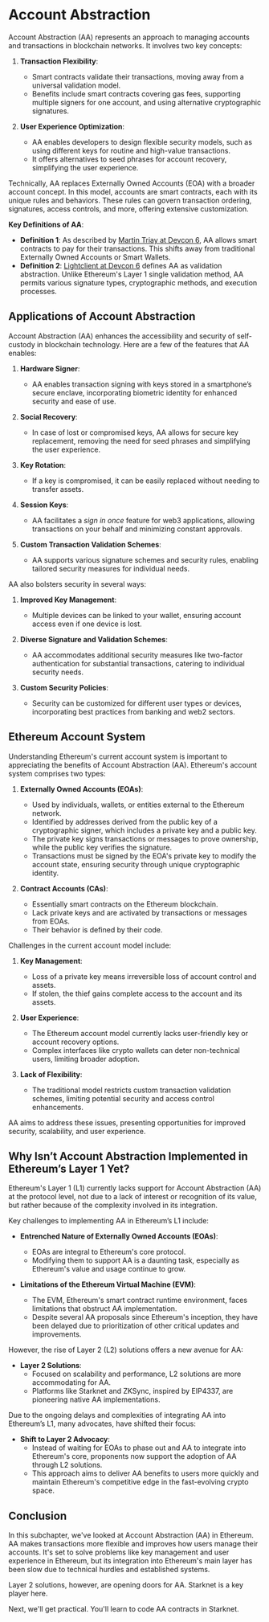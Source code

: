 # Account Abstraction

Account Abstraction (AA) represents an approach to managing accounts and transactions in blockchain networks. It involves two key concepts:

1. **Transaction Flexibility**:

   - Smart contracts validate their transactions, moving away from a universal validation model.
   - Benefits include smart contracts covering gas fees, supporting multiple signers for one account, and using alternative cryptographic signatures.

2. **User Experience Optimization**:
   - AA enables developers to design flexible security models, such as using different keys for routine and high-value transactions.
   - It offers alternatives to seed phrases for account recovery, simplifying the user experience.

Technically, AA replaces Externally Owned Accounts (EOA) with a broader account concept. In this model, accounts are smart contracts, each with its unique rules and behaviors. These rules can govern transaction ordering, signatures, access controls, and more, offering extensive customization.

**Key Definitions of AA**:

- **Definition 1**: As described by [Martin Triay at Devcon 6](https://www.youtube.com/watch?v=Osc_gwNW3Fw), AA allows smart contracts to pay for their transactions. This shifts away from traditional Externally Owned Accounts or Smart Wallets.
- **Definition 2**: [Lightclient at Devcon 6](https://app.devcon.org/schedule/9mvqce) defines AA as validation abstraction. Unlike Ethereum's Layer 1 single validation method, AA permits various signature types, cryptographic methods, and execution processes.

## Applications of Account Abstraction

Account Abstraction (AA) enhances the accessibility and security of self-custody in blockchain technology. Here are a few of the features that AA enables:

1. **Hardware Signer**:

   - AA enables transaction signing with keys stored in a smartphone’s secure enclave, incorporating biometric identity for enhanced security and ease of use.

2. **Social Recovery**:

   - In case of lost or compromised keys, AA allows for secure key replacement, removing the need for seed phrases and simplifying the user experience.

3. **Key Rotation**:

   - If a key is compromised, it can be easily replaced without needing to transfer assets.

4. **Session Keys**:

   - AA facilitates a _sign in once_ feature for web3 applications, allowing transactions on your behalf and minimizing constant approvals.

5. **Custom Transaction Validation Schemes**:
   - AA supports various signature schemes and security rules, enabling tailored security measures for individual needs.

AA also bolsters security in several ways:

1. **Improved Key Management**:

   - Multiple devices can be linked to your wallet, ensuring account access even if one device is lost.

2. **Diverse Signature and Validation Schemes**:

   - AA accommodates additional security measures like two-factor authentication for substantial transactions, catering to individual security needs.

3. **Custom Security Policies**:
   - Security can be customized for different user types or devices, incorporating best practices from banking and web2 sectors.

## Ethereum Account System

Understanding Ethereum's current account system is important to appreciating the benefits of Account Abstraction (AA). Ethereum's account system comprises two types:

1. **Externally Owned Accounts (EOAs)**:

   - Used by individuals, wallets, or entities external to the Ethereum network.
   - Identified by addresses derived from the public key of a cryptographic signer, which includes a private key and a public key.
   - The private key signs transactions or messages to prove ownership, while the public key verifies the signature.
   - Transactions must be signed by the EOA's private key to modify the account state, ensuring security through unique cryptographic identity.

2. **Contract Accounts (CAs)**:
   - Essentially smart contracts on the Ethereum blockchain.
   - Lack private keys and are activated by transactions or messages from EOAs.
   - Their behavior is defined by their code.

Challenges in the current account model include:

1. **Key Management**:

   - Loss of a private key means irreversible loss of account control and assets.
   - If stolen, the thief gains complete access to the account and its assets.

2. **User Experience**:

   - The Ethereum account model currently lacks user-friendly key or account recovery options.
   - Complex interfaces like crypto wallets can deter non-technical users, limiting broader adoption.

3. **Lack of Flexibility**:
   - The traditional model restricts custom transaction validation schemes, limiting potential security and access control enhancements.

AA aims to address these issues, presenting opportunities for improved security, scalability, and user experience.

## Why Isn’t Account Abstraction Implemented in Ethereum’s Layer 1 Yet?

Ethereum's Layer 1 (L1) currently lacks support for Account Abstraction (AA) at the protocol level, not due to a lack of interest or recognition of its value, but rather because of the complexity involved in its integration.

Key challenges to implementing AA in Ethereum’s L1 include:

- **Entrenched Nature of Externally Owned Accounts (EOAs)**:

  - EOAs are integral to Ethereum's core protocol.
  - Modifying them to support AA is a daunting task, especially as Ethereum's value and usage continue to grow.

- **Limitations of the Ethereum Virtual Machine (EVM)**:
  - The EVM, Ethereum's smart contract runtime environment, faces limitations that obstruct AA implementation.
  - Despite several AA proposals since Ethereum's inception, they have been delayed due to prioritization of other critical updates and improvements.

However, the rise of Layer 2 (L2) solutions offers a new avenue for AA:

- **Layer 2 Solutions**:
  - Focused on scalability and performance, L2 solutions are more accommodating for AA.
  - Platforms like Starknet and ZKSync, inspired by EIP4337, are pioneering native AA implementations.

Due to the ongoing delays and complexities of integrating AA into Ethereum’s L1, many advocates, have shifted their focus:

- **Shift to Layer 2 Advocacy**:
  - Instead of waiting for EOAs to phase out and AA to integrate into Ethereum's core, proponents now support the adoption of AA through L2 solutions.
  - This approach aims to deliver AA benefits to users more quickly and maintain Ethereum's competitive edge in the fast-evolving crypto space.

## Conclusion

In this subchapter, we've looked at Account Abstraction (AA) in Ethereum. AA makes transactions more flexible and improves how users manage their accounts. It's set to solve problems like key management and user experience in Ethereum, but its integration into Ethereum's main layer has been slow due to technical hurdles and established systems.

Layer 2 solutions, however, are opening doors for AA. Starknet is a key player here.

Next, we'll get practical. You'll learn to code AA contracts in Starknet.
